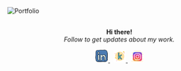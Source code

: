 ![Portfolio](https://github.com/iriteshnagpal/iriteshnagpal/assets/105557892/cba9ecdc-3b52-4cf6-ae1c-73902a25dfa6)
<br><br>
<p align="center" style="margin-top:10px">
<b> Hi there! </b><br>
 <i>Follow to get updates about my work.</i>
</p>

<div align="center">
  <a href="https://www.linkedin.com/in/ritesh-nagpal-ahtm/">
    <img width="30px" src="/assets/icons-linkedin.svg"  />
  </a>
  &nbsp;
  <a href="https://www.kaggle.com/rhunagpal">
    <img width="28px" src="/assets/icons-kaggle.svg" />
  </a>  
  &nbsp;
  <a href="https://www.instagram.com/rhunagpal/">
    <img width="28px" src="/assets/icons-instagram.svg" />
  </a>  
</div>
